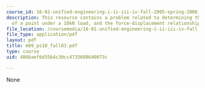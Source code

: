 ```yaml
---
course_id: 16-01-unified-engineering-i-ii-iii-iv-fall-2005-spring-2006
description: This resource contains a problem related to determining the deflection
  of a point under a 10kN load, and the force-displacement relationship for the bars.
file_location: /coursemedia/16-01-unified-engineering-i-ii-iii-iv-fall-2005-spring-2006/486baef6d35b4c30cc4735608640073c_m09_ps10_fall03.pdf
file_type: application/pdf
layout: pdf
title: m09_ps10_fall03.pdf
type: course
uid: 486baef6d35b4c30cc4735608640073c

---
```

None
